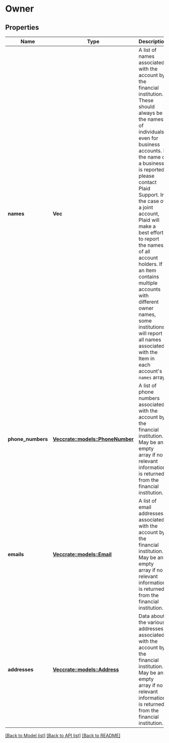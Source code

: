 # Owner

## Properties

Name | Type | Description | Notes
------------ | ------------- | ------------- | -------------
**names** | **Vec<String>** | A list of names associated with the account by the financial institution. These should always be the names of individuals, even for business accounts. If the name of a business is reported, please contact Plaid Support. In the case of a joint account, Plaid will make a best effort to report the names of all account holders.  If an Item contains multiple accounts with different owner names, some institutions will report all names associated with the Item in each account's `names` array. | 
**phone_numbers** | [**Vec<crate::models::PhoneNumber>**](PhoneNumber.md) | A list of phone numbers associated with the account by the financial institution. May be an empty array if no relevant information is returned from the financial institution. | 
**emails** | [**Vec<crate::models::Email>**](Email.md) | A list of email addresses associated with the account by the financial institution. May be an empty array if no relevant information is returned from the financial institution. | 
**addresses** | [**Vec<crate::models::Address>**](Address.md) | Data about the various addresses associated with the account by the financial institution. May be an empty array if no relevant information is returned from the financial institution. | 

[[Back to Model list]](../README.md#documentation-for-models) [[Back to API list]](../README.md#documentation-for-api-endpoints) [[Back to README]](../README.md)


